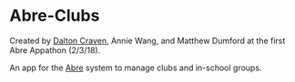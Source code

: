 # Abre-Clubs

Created by [Dalton Craven](https://daltoncraven.me), Annie Wang, and Matthew Dumford at the first Abre Appathon (2/3/18).

An app for the [Abre](https://abre.io) system to manage clubs and in-school groups.
